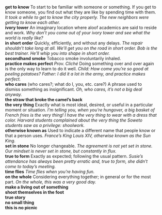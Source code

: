 __get to know__ To start to be familiar with someone or something. If you get to know someone, you find out what they are like by spending time with them. _It took a while to get to know the city properly._ _The new neighbors were getting to know each other._  
__ivory tower__ An imaginary location where aloof academics are said to reside and work. _Why don’t you come out of your ivory tower and see what the world is really like?_  
__in short order__ Quickly, efficiently, and without any delays. _The repair shouldn’t take long at all. We’ll get you on the road in short order._ _Bob is the best trainer. He’ll whip you into shape in short order._  
__secondhand smoke__ Tobacco smoke involuntarily inhaled.  
__practice makes perfect__ _Prov. Cliché_ Doing something over and over again is the only way to learn to do it well. _Child: How come you’re so good at peeling potatoes? Father: I did it a lot in the army, and practice makes perfect._  
__who cares__ (who cares?; what do I, you, etc. care?) A phrase used to dismiss something as insignificant. _Oh, who cares, it’s not a big deal anyway._  
__the straw that broke the camel’s back__  
__the very thing__ Exactly what is most ideal, desired, or useful in a particular moment or situation. _I’m telling you, when you’re hungover, a big basket of French fries is the very thing!_ _I have the very thing to wear with a dress that color._ _Harvard students complained about the very thing the Soweto students saw as a privilege: shoolwork._  
__otherwise known as__ Used to indicate a different name that people know or that a person uses. _France’s King Louis XIV, otherwise known as the Sun King._  
__set in stone__ No longer changeable. _The agreement is not yet set in stone._ _Our mindset is never set in stone, but constantly in flux._  
__true to form__ Exactly as expected; following the usual pattern. _Susie’s attendance has always been pretty erratic and, true to form, she didn’t come to today’s meeting._  
__time flies__ _Time flies when you’re having fun._  
__on the whole__ Considering everything together; in general or for the most part. _On the whole, this was a very good day._  
__make a living out of something__  
__shoot themselves in the foot__  
__true story__  
__no small thing__  
__this is no picnic__  
